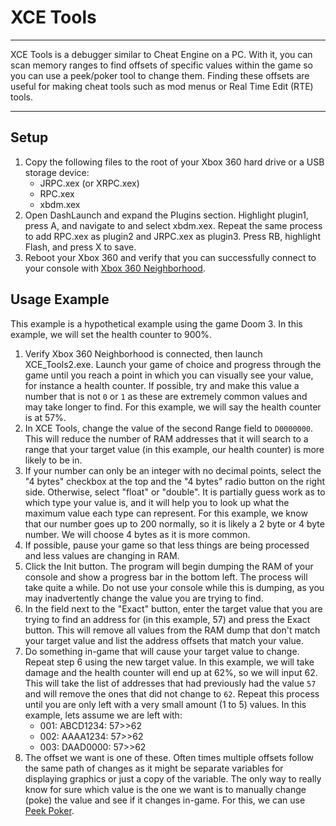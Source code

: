 # XCE Tools

------

XCE Tools is a debugger similar to Cheat Engine on a PC. With it, you can scan memory ranges to find offsets of specific values within the  game so you can use a peek/poker tool to change them. Finding these  offsets are useful for making cheat tools such as mod menus or Real Time Edit (RTE) tools.

------

## Setup

1. Copy the following files to the root of your Xbox 360 hard drive or a USB storage device:
   - JRPC.xex (or XRPC.xex)
   - RPC.xex
   - xbdm.xex
2. Open DashLaunch and expand the Plugins section. Highlight  plugin1, press A, and navigate to and select xbdm.xex. Repeat the same  process to add RPC.xex as plugin2 and JRPC.xex as plugin3. Press RB,  highlight Flash, and press X to save.
3. Reboot your Xbox 360 and verify that you can successfully connect to your console with [Xbox 360 Neighborhood](https://www.reddit.com/r/360hacks/wiki/xbox_neighborhood).

## Usage Example

This example is a hypothetical example using the game Doom 3. In this example, we will set the health counter to 900%.

1. Verify Xbox 360 Neighborhood is connected, then launch  XCE_Tools2.exe. Launch your game of choice and progress through the game until you reach a point in which you can visually see your value, for  instance a health counter. If possible, try and make this value a number that is not `0` or `1` as these are extremely common values and may take longer to find. For this example, we will say the health counter is at 57%.
2. In XCE Tools, change the value of the second Range field to `D0000000`. This will reduce the number of RAM addresses that it will search to a  range that your target value (in this example, our health counter) is  more likely to be in.
3. If your number can only be an integer with no decimal points,  select the "4 bytes" checkbox at the top and the "4 bytes" radio button  on the right side. Otherwise, select "float" or "double". It is  partially guess work as to which type your value is, and it will help  you to look up what the maximum value each type can represent. For this  example, we know that our number goes up to 200 normally, so it is  likely a 2 byte or 4 byte number. We will choose 4 bytes as it is more  common.
4. If possible, pause your game so that less things are being processed and less values are changing in RAM.
5. Click the Init button. The program will begin dumping the RAM of  your console and show a progress bar in the bottom left. The process  will take quite a while. Do not use your console while this is dumping,  as you may inadvertently change the value you are trying to find.
6. In the field next to the "Exact" button, enter the target value  that you are trying to find an address for (in this example, 57) and  press the Exact button. This will remove all values from the RAM dump  that don't match your target value and list the address offsets that  match your value.
7. Do something in-game that will cause your target value to change. Repeat step 6 using the new target value. In this example, we will take damage and the health counter will end up at 62%, so we will input 62.  This will take the list of addresses that had previously had the value `57` and will remove the ones that did not change to `62`. Repeat this process until you are only left with a very small amount (1 to 5) values. In this example, lets assume we are left with:
   - 001: ABCD1234: 57>>62
   - 002: AAAA1234: 57>>62 
   - 003: DAAD0000: 57>>62
8. The offset we want is one of these. Often times multiple offsets  follow the same path of changes as it might be separate variables for  displaying graphics or just a copy of the variable. The only way to  really know for sure which value is the one we want is to manually  change (poke) the value and see if it changes in-game. For this, we can  use [Peek Poker](https://www.reddit.com/r/360hacks/wiki/peekpoker#wiki_usage_example).